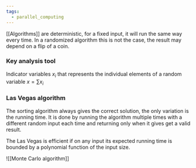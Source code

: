 ```yaml
---
tags:
  - parallel_computing
---
```

[[Algorithms]] are deterministic, for a fixed input, it will run the same way every time. In a randomized algorithm this is not the case, the result may depend on a flip of a coin.

### Key analysis tool

Indicator variables $x_{i}$ that represents the individual elements of a random variable $x = \sum x_{i}$
### Las Vegas algorithm

The sorting algorithm always gives the correct solution, the only variation is the running time. It is done by running the algorithm multiple times with a different random input each time and returning only when it gives get a valid result.

The Las Vegas is efficient if on any input its expected running time is bounded by a  polynomial function of the input size.

![[Monte Carlo algorithm]]